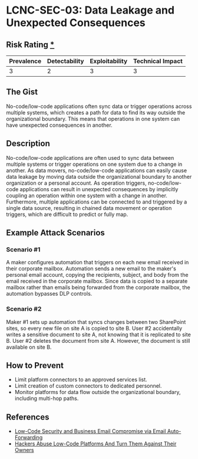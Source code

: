 # LCNC-SEC-03: Data Leakage and Unexpected Consequences

## Risk Rating [*](https://owasp.org/www-project-top-ten/2017/Note_About_Risks)

| Prevalence | Detectability | Exploitability | Technical Impact |
| --- | --- | --- | --- |
| 3 | 2 | 3 | 3 |

## The Gist

No-code/low-code applications often sync data or trigger operations across multiple systems, which creates a path for data to find its way outside the organizational boundary. This means that operations in one system can have unexpected consequences in another.

## Description

No-code/low-code applications are often used to sync data between multiple systems or trigger operations on one system due to a change in another.
As data movers, no-code/low-code applications can easily cause data leakage by moving data outside the organizational boundary to another organization or a personal account.
As operation triggers, no-code/low-code applications can result in unexpected consequences by implicitly coupling an operation within one system with a change in another.
Furthermore, multiple applications can be connected to and triggered by a single data source, resulting in chained data movement or operation triggers, which are difficult to predict or fully map.

## Example Attack Scenarios

### Scenario #1

A maker configures automation that triggers on each new email received in their corporate mailbox.
Automation sends a new email to the maker's personal email account, copying the recipients, subject, and body from the email received in the corporate mailbox.
Since data is copied to a separate mailbox rather than emails being forwarded from the corporate mailbox, the automation bypasses DLP controls.

### Scenario #2

Maker #1 sets up automation that syncs changes between two SharePoint sites, so every new file on site A is copied to site B.
User #2 accidentally writes a sensitive document to site A, not knowing that it is replicated to site B.
User #2 deletes the document from site A.
However, the document is still available on site B.

## How to Prevent

- Limit platform connectors to an approved services list.
- Limit creation of custom connectors to dedicated personnel.
- Monitor platforms for data flow outside the organizational boundary, including multi-hop paths.

## References

- [Low-Code Security and Business Email Compromise via Email Auto-Forwarding](https://www.zenity.io/blog/low-code-security-and-business-email-compromise-via-email-auto-forwarding/)
- [Hackers Abuse Low-Code Platforms And Turn Them Against Their Owners](https://www.zenity.io/blog/hackers-abuse-low-code-platforms-and-turn-them-against-their-owners/)
